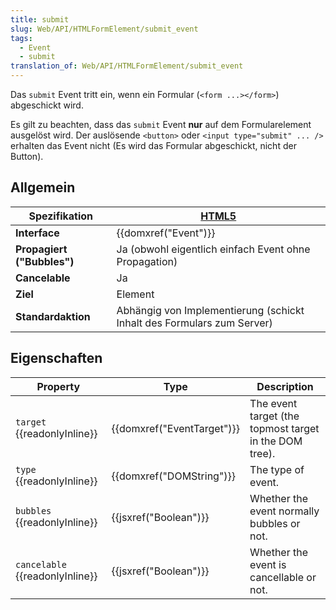 ```yaml
---
title: submit
slug: Web/API/HTMLFormElement/submit_event
tags:
  - Event
  - submit
translation_of: Web/API/HTMLFormElement/submit_event
---
```

Das `submit` Event tritt ein, wenn ein Formular (`<form ...></form>`) abgeschickt wird.

Es gilt zu beachten, dass das `submit` Event **nur** auf dem Formularelement ausgelöst wird. Der auslösende `<button>` oder `<input type="submit" ... />` erhalten das Event nicht (Es wird das Formular abgeschickt, nicht der Button).

## Allgemein

| **Spezifikation**          | [HTML5](http://www.whatwg.org/specs/web-apps/current-work/multipage/association-of-controls-and-forms.html#form-submission-algorithm) |
| -------------------------- | ------------------------------------------------------------------------------------------------------------------------------------- |
| **Interface**              | {{domxref("Event")}}                                                                                                          |
| **Propagiert ("Bubbles")** | Ja (obwohl eigentlich einfach Event ohne Propagation)                                                                                 |
| **Cancelable**             | Ja                                                                                                                                    |
| **Ziel**                   | Element                                                                                                                               |
| **Standardaktion**         | Abhängig von Implementierung (schickt Inhalt des Formulars zum Server)                                                                |

## Eigenschaften

| Property                              | Type                                 | Description                                            |
| ------------------------------------- | ------------------------------------ | ------------------------------------------------------ |
| `target` {{readonlyInline}}     | {{domxref("EventTarget")}} | The event target (the topmost target in the DOM tree). |
| `type` {{readonlyInline}}       | {{domxref("DOMString")}}     | The type of event.                                     |
| `bubbles` {{readonlyInline}}    | {{jsxref("Boolean")}}         | Whether the event normally bubbles or not.             |
| `cancelable` {{readonlyInline}} | {{jsxref("Boolean")}}         | Whether the event is cancellable or not.               |
